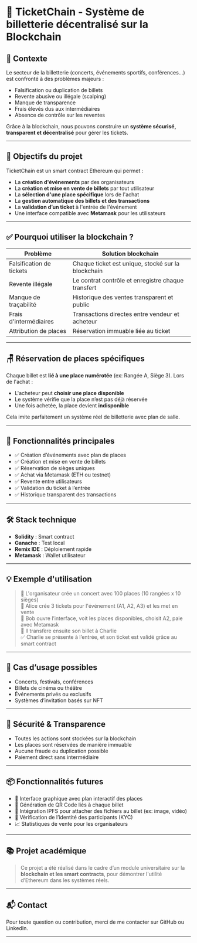 # 🎫 TicketChain - Système de billetterie décentralisé sur la Blockchain

## 📌 Contexte

Le secteur de la billetterie (concerts, événements sportifs, conférences…) est confronté à des problèmes majeurs :

- Falsification ou duplication de billets
- Revente abusive ou illégale (scalping)
- Manque de transparence
- Frais élevés dus aux intermédiaires
- Absence de contrôle sur les reventes

Grâce à la blockchain, nous pouvons construire un **système sécurisé, transparent et décentralisé** pour gérer les tickets.

---

## 🎯 Objectifs du projet

TicketChain est un smart contract Ethereum qui permet :

- La **création d'événements** par des organisateurs
- La **création et mise en vente de billets** par tout utilisateur
- La **sélection d'une place spécifique** lors de l'achat
- La **gestion automatique des billets et des transactions**
- La **validation d’un ticket** à l'entrée de l'événement
- Une interface compatible avec **Metamask** pour les utilisateurs

---

## ✅ Pourquoi utiliser la blockchain ?

| Problème | Solution blockchain |
|---------|---------------------|
| Falsification de tickets | Chaque ticket est unique, stocké sur la blockchain |
| Revente illégale | Le contrat contrôle et enregistre chaque transfert |
| Manque de traçabilité | Historique des ventes transparent et public |
| Frais d'intermédiaires | Transactions directes entre vendeur et acheteur |
| Attribution de places | Réservation immuable liée au ticket |

---

## 🪑 Réservation de places spécifiques

Chaque billet est **lié à une place numérotée** (ex: Rangée A, Siège 3). Lors de l'achat :

- L'acheteur peut **choisir une place disponible**
- Le système vérifie que la place n’est pas déjà réservée
- Une fois achetée, la place devient **indisponible**

Cela imite parfaitement un système réel de billetterie avec plan de salle.

---

## 🔧 Fonctionnalités principales

- ✅ Création d’événements avec plan de places
- ✅ Création et mise en vente de billets
- ✅ Réservation de sièges uniques
- ✅ Achat via Metamask (ETH ou testnet)
- ✅ Revente entre utilisateurs
- ✅ Validation du ticket à l’entrée
- ✅ Historique transparent des transactions

---

## 🛠️ Stack technique

- **Solidity** : Smart contract
- **Ganache** : Test local
- **Remix IDE** : Déploiement rapide
- **Metamask** : Wallet utilisateur

---

## 💡 Exemple d'utilisation

> 🎤 L'organisateur crée un concert avec 100 places (10 rangées x 10 sièges)  
> 👤 Alice crée 3 tickets pour l'événement (A1, A2, A3) et les met en vente  
> 🧑 Bob ouvre l’interface, voit les places disponibles, choisit A2, paie avec Metamask  
> 🔁 Il transfère ensuite son billet à Charlie  
> ✅ Charlie se présente à l’entrée, et son ticket est validé grâce au smart contract

---

## 🧠 Cas d’usage possibles

- Concerts, festivals, conférences
- Billets de cinéma ou théâtre
- Événements privés ou exclusifs
- Systèmes d’invitation basés sur NFT

---

## 🔐 Sécurité & Transparence

- Toutes les actions sont stockées sur la blockchain
- Les places sont réservées de manière immuable
- Aucune fraude ou duplication possible
- Paiement direct sans intermédiaire

---

## 📦 Fonctionnalités futures

- 🎨 Interface graphique avec plan interactif des places
- 🧾 Génération de QR Code liés à chaque billet
- 🎫 Intégration IPFS pour attacher des fichiers au billet (ex: image, vidéo)
- 🛂 Vérification de l’identité des participants (KYC)
- 📈 Statistiques de vente pour les organisateurs

---

## 📚 Projet académique

> Ce projet a été réalisé dans le cadre d’un module universitaire sur la **blockchain et les smart contracts**, pour démontrer l'utilité d’Ethereum dans les systèmes réels.

---

## 📬 Contact

Pour toute question ou contribution, merci de me contacter sur GitHub ou LinkedIn.

---

